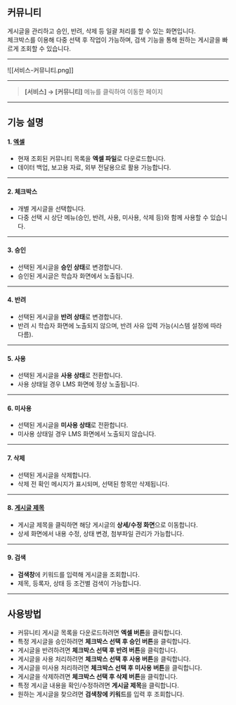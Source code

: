 ## 커뮤니티

게시글을 관리하고 승인, 반려, 삭제 등 일괄 처리를 할 수 있는 화면입니다.  
체크박스를 이용해 다중 선택 후 작업이 가능하며, 검색 기능을 통해 원하는 게시글을 빠르게 조회할 수 있습니다.

***

![[서비스-커뮤니티.png]]

***

> **[서비스] → [커뮤니티]** 메뉴를 클릭하여 이동한 페이지  

***

## 기능 설명

#### 1. [엑셀](엑셀.md)
- 현재 조회된 커뮤니티 목록을 **엑셀 파일**로 다운로드합니다.  
- 데이터 백업, 보고용 자료, 외부 전달용으로 활용 가능합니다.  

***

#### 2. 체크박스
- 개별 게시글을 선택합니다.  
- 다중 선택 시 상단 메뉴(승인, 반려, 사용, 미사용, 삭제 등)와 함께 사용할 수 있습니다.  

***

#### 3. 승인
- 선택된 게시글을 **승인 상태**로 변경합니다.  
- 승인된 게시글은 학습자 화면에서 노출됩니다.  

***

#### 4. 반려
- 선택된 게시글을 **반려 상태**로 변경합니다.  
- 반려 시 학습자 화면에 노출되지 않으며, 반려 사유 입력 가능(시스템 설정에 따라 다름).  

***

#### 5. 사용
- 선택된 게시글을 **사용 상태**로 전환합니다.  
- 사용 상태일 경우 LMS 화면에 정상 노출됩니다.  

***

#### 6. 미사용
- 선택된 게시글을 **미사용 상태**로 전환합니다.  
- 미사용 상태일 경우 LMS 화면에서 노출되지 않습니다.  

***

#### 7. 삭제
- 선택된 게시글을 삭제합니다.  
- 삭제 전 확인 메시지가 표시되며, 선택된 항목만 삭제됩니다.  

***

#### 8. [게시글 제목](커뮤니티-상세.md)
- 게시글 제목을 클릭하면 해당 게시글의 **상세/수정 화면**으로 이동합니다.  
- 상세 화면에서 내용 수정, 상태 변경, 첨부파일 관리가 가능합니다.  

***

#### 9. 검색
- **검색창**에 키워드를 입력해 게시글을 조회합니다.  
- 제목, 등록자, 상태 등 조건별 검색이 가능합니다.  

***

## 사용방법
- 커뮤니티 게시글 목록을 다운로드하려면 **엑셀 버튼**을 클릭합니다.  
- 특정 게시글을 승인하려면 **체크박스 선택 후 승인 버튼**을 클릭합니다.  
- 게시글을 반려하려면 **체크박스 선택 후 반려 버튼**을 클릭합니다.  
- 게시글을 사용 처리하려면 **체크박스 선택 후 사용 버튼**을 클릭합니다.  
- 게시글을 미사용 처리하려면 **체크박스 선택 후 미사용 버튼**을 클릭합니다.  
- 게시글을 삭제하려면 **체크박스 선택 후 삭제 버튼**을 클릭합니다.  
- 특정 게시글 내용을 확인/수정하려면 **게시글 제목**을 클릭합니다.  
- 원하는 게시글을 찾으려면 **검색창에 키워드**를 입력 후 조회합니다.  
